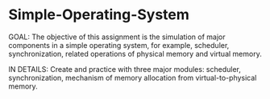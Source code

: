# Simple-Operating-System
GOAL: The objective of this assignment is the simulation of major components in a simple operating system,
for example, scheduler, synchronization, related operations of physical memory and virtual memory.

IN DETAILS: Create and practice with three major modules: scheduler, synchronization, mechanism
of memory allocation from virtual-to-physical memory.

